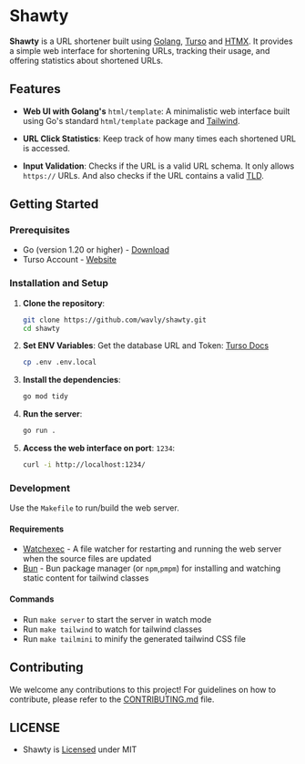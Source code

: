 # Shawty

**Shawty** is a URL shortener built using [Golang](https://go.dev),
[Turso](https://turso.tech) and [HTMX](https://htmx.org). It provides a simple
web interface for shortening URLs, tracking their usage, and offering
statistics about shortened URLs.

## Features
- **Web UI with Golang's** `html/template`:
A minimalistic web interface built using Go's standard `html/template`
package and [Tailwind](https://tailwindcss.com).

- **URL Click Statistics**:
Keep track of how many times each shortened URL is accessed.

- **Input Validation**:
Checks if the URL is a valid URL schema. It only allows `https://` URLs. And
also checks if the URL contains a valid
[TLD](https://en.wikipedia.org/wiki/Top-level_domain).

## Getting Started

### Prerequisites

- Go (version 1.20 or higher) - [Download](https://go.dev/doc/install)
- Turso Account - [Website](https://turso.tech)

### Installation and Setup

1. **Clone the repository**:
   ```bash
   git clone https://github.com/wavly/shawty.git
   cd shawty
   ```
2. **Set ENV Variables**:
   Get the database URL and Token: [Turso Docs](https://docs.turso.tech/sdk/go/quickstart)

   ```bash
   cp .env .env.local
   ```
3. **Install the dependencies**:
   ```bash
   go mod tidy
   ```
4. **Run the server**:
   ```bash
   go run .
   ```
5. **Access the web interface on port**: `1234`:
   ```bash
   curl -i http://localhost:1234/
   ```

### Development

Use the `Makefile` to run/build the web server.

#### Requirements

- [Watchexec](https://github.com/watchexec/watchexec) - A file watcher for restarting and running the web server when the source files are updated
- [Bun](https://bun.sh) - Bun package manager (or `npm`,`pmpm`) for installing and watching static content for tailwind classes

#### Commands

- Run `make server` to start the server in watch mode
- Run `make tailwind` to watch for tailwind classes
- Run `make tailmini` to minify the generated tailwind CSS file

## Contributing

We welcome any contributions to this project! For guidelines on how to contribute, please refer to the [CONTRIBUTING.md](.github/CONTRIBUTING.md) file.

## LICENSE

- Shawty is [Licensed](LICENSE) under MIT
